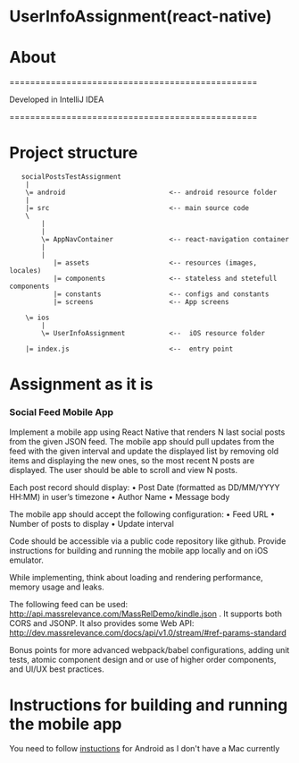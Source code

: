 # UserInfoAssignment(react-native)

# About

================================================

Developed in IntelliJ IDEA 

================================================



# Project structure

       socialPostsTestAssignment
        |
        \= android                          <-- android resource folder  
        |
        |= src                              <-- main source code
        \
            |
            |
            \= AppNavContainer              <-- react-navigation container
            |
            |
               |= assets                    <-- resources (images, locales)
               |= components                <-- stateless and stetefull components
               |= constants                 <-- configs and constants
               |= screens                   <-- App screens     
                                         
        \= ios                       
            |
            \= UserInfoAssignment           <--  iOS resource folder
             
        |= index.js                         <--  entry point
        
        
      
# Assignment as it is


### Social Feed Mobile App

Implement a mobile app using React Native that renders N last social posts from the given JSON
feed. The mobile app should pull updates from the feed with the given interval and update the
displayed list by removing old items and displaying the new ones, so the most recent N posts are
displayed. The user should be able to scroll and view N posts.

Each post record should display:
    •  Post Date (formatted as DD/MM/YYYY HH:MM) in user’s timezone
    •  Author Name
    •  Message body

The mobile app should accept the following configuration:
    • Feed URL
    • Number of posts to display
    • Update interval

Code should be accessible via a public code repository like github.
Provide instructions for building and running the mobile app locally and on iOS emulator.

While implementing, think about loading and rendering performance, memory usage and leaks.

The following feed can be used: http://api.massrelevance.com/MassRelDemo/kindle.json . It supports both CORS and JSONP. It also provides some Web API:
http://dev.massrelevance.com/docs/api/v1.0/stream/#ref-params-standard

Bonus points for more advanced webpack/babel configurations, adding unit tests, atomic
component design and or use of higher order components, and UI/UX best practices.


# Instructions for building and running the mobile app

You need to follow [instuctions](https://facebook.github.io/react-native/docs/getting-started#running-your-react-native-application-2) for Android as I don't have a Mac currently